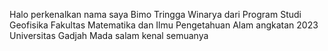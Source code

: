 Halo perkenalkan nama saya Bimo Tringga Winarya dari Program Studi Geofisika Fakultas Matematika dan Ilmu Pengetahuan Alam angkatan 2023 Universitas Gadjah Mada salam kenal semuanya